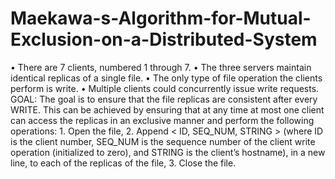 # Maekawa-s-Algorithm-for-Mutual-Exclusion-on-a-Distributed-System
• There are 7 clients, numbered 1 through 7. • The three servers maintain identical replicas of a single file. • The only type of file operation the clients perform is write. • Multiple clients could concurrently issue write requests.  GOAL: The goal is to ensure that the file replicas are consistent after every WRITE. This can be achieved by ensuring that at any time at most one client can access the replicas in an exclusive manner and perform the following operations: 1. Open the file, 2. Append &lt; ID, SEQ_NUM, STRING > (where ID is the client number, SEQ_NUM is the sequence number of the client write operation (initialized to zero), and STRING is the client’s hostname), in a new line, to each of the replicas of the file, 3. Close the file.
